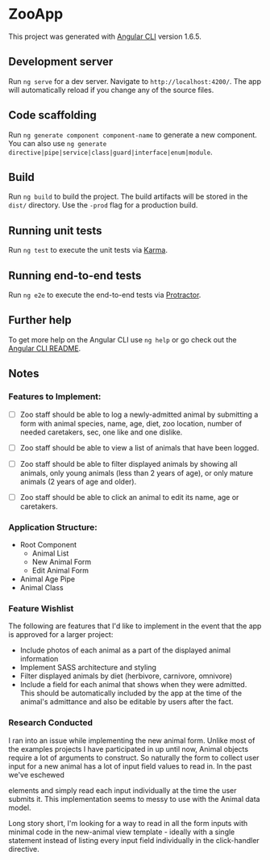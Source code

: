 # ZooApp

This project was generated with [Angular CLI](https://github.com/angular/angular-cli) version 1.6.5.

## Development server

Run `ng serve` for a dev server. Navigate to `http://localhost:4200/`. The app will automatically reload if you change any of the source files.

## Code scaffolding

Run `ng generate component component-name` to generate a new component. You can also use `ng generate directive|pipe|service|class|guard|interface|enum|module`.

## Build

Run `ng build` to build the project. The build artifacts will be stored in the `dist/` directory. Use the `-prod` flag for a production build.

## Running unit tests

Run `ng test` to execute the unit tests via [Karma](https://karma-runner.github.io).

## Running end-to-end tests

Run `ng e2e` to execute the end-to-end tests via [Protractor](http://www.protractortest.org/).

## Further help

To get more help on the Angular CLI use `ng help` or go check out the [Angular CLI README](https://github.com/angular/angular-cli/blob/master/README.md).

## Notes

### Features to Implement:

- [ ] Zoo staff should be able to log a newly-admitted animal by submitting a form with animal species, name, age, diet, zoo location, number of needed caretakers, sec, one like and one dislike.

- [ ] Zoo staff should be able to view a list of animals that have been logged.

- [ ] Zoo staff should be able to filter displayed animals by showing all animals, only young animals (less than 2 years of age), or only mature animals (2 years of age and older).

- [ ] Zoo staff should be able to click an animal to edit its name, age or caretakers.

### Application Structure:

- Root Component
  - Animal List
  - New Animal Form
  - Edit Animal Form
- Animal Age Pipe
- Animal Class

### Feature Wishlist

The following are features that I'd like to implement in the event that the app is approved for a larger project:

- Include photos of each animal as a part of the displayed animal information
- Implement SASS architecture and styling
- Filter displayed animals by diet (herbivore, carnivore, omnivore)
- Include a field for each animal that shows when they were admitted. This should be automatically included by the app at the time of the animal's admittance and also be editable by users after the fact.

### Research Conducted

I ran into an issue while implementing the new animal form. Unlike most of the examples projects I have participated in up until now, Animal objects require a lot of arguments to construct. So naturally the form to collect user input for a new animal has a lot of input field values to read in. In the past we've eschewed <form> elements and simply read each input individually at the time the user submits it. This implementation seems to messy to use with the Animal data model.

Long story short, I'm looking for a way to read in all the form inputs with minimal code in the new-animal view template - ideally with a single statement instead of listing every input field individually in the click-handler directive.
